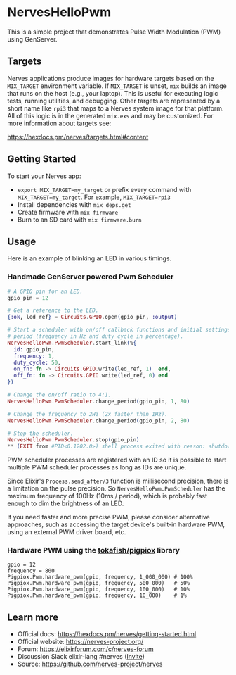 # NervesHelloPwm

This is a simple project that demonstrates Pulse Width Modulation (PWM) using GenServer.
## Targets

Nerves applications produce images for hardware targets based on the
`MIX_TARGET` environment variable. If `MIX_TARGET` is unset, `mix` builds an
image that runs on the host (e.g., your laptop). This is useful for executing
logic tests, running utilities, and debugging. Other targets are represented by
a short name like `rpi3` that maps to a Nerves system image for that platform.
All of this logic is in the generated `mix.exs` and may be customized. For more
information about targets see:

https://hexdocs.pm/nerves/targets.html#content

## Getting Started

To start your Nerves app:
  * `export MIX_TARGET=my_target` or prefix every command with
    `MIX_TARGET=my_target`. For example, `MIX_TARGET=rpi3`
  * Install dependencies with `mix deps.get`
  * Create firmware with `mix firmware`
  * Burn to an SD card with `mix firmware.burn`

## Usage

Here is an example of blinking an LED in various timings.

### Handmade GenServer powered Pwm Scheduler

```ex
# A GPIO pin for an LED.
gpio_pin = 12

# Get a reference to the LED.
{:ok, led_ref} = Circuits.GPIO.open(gpio_pin, :output)

# Start a scheduler with on/off callback functions and initial settings for the
# period (frequency in Hz and duty cycle in percentage).
NervesHelloPwm.PwmScheduler.start_link(%{
  id: gpio_pin,
  frequency: 1,
  duty_cycle: 50,
  on_fn: fn -> Circuits.GPIO.write(led_ref, 1)  end,
  off_fn: fn -> Circuits.GPIO.write(led_ref, 0) end
})

# Change the on/off ratio to 4:1.
NervesHelloPwm.PwmScheduler.change_period(gpio_pin, 1, 80)

# Change the frequency to 2Hz (2x faster than 1Hz).
NervesHelloPwm.PwmScheduler.change_period(gpio_pin, 2, 80)

# Stop the scheduler.
NervesHelloPwm.PwmScheduler.stop(gpio_pin)
** (EXIT from #PID<0.1202.0>) shell process exited with reason: shutdown
```

PWM scheduler processes are registered with an ID so it is possible to start
multiple PWM scheduler processes as long as IDs are unique.

Since Elixir's `Process.send_after/3` function is millisecond precision,
there is a limitation on the pulse precision.
So `NervesHelloPwm.PwmScheduler` has the maximum frequency of 100Hz (10ms / period),
which is probably fast enough to dim the brightness of an LED.

If you need faster and more precise PWM, please consider alternative approaches, such as accessing
the target device's built-in hardware PWM, using an external PWM driver board, etc.

### Hardware PWM using the [tokafish/pigpiox](https://github.com/tokafish/pigpiox) library

```
gpio = 12
frequency = 800
Pigpiox.Pwm.hardware_pwm(gpio, frequency, 1_000_000) # 100%
Pigpiox.Pwm.hardware_pwm(gpio, frequency, 500_000)   # 50%
Pigpiox.Pwm.hardware_pwm(gpio, frequency, 100_000)   # 10%
Pigpiox.Pwm.hardware_pwm(gpio, frequency, 10_000)    # 1%
```

## Learn more

  * Official docs: https://hexdocs.pm/nerves/getting-started.html
  * Official website: https://nerves-project.org/
  * Forum: https://elixirforum.com/c/nerves-forum
  * Discussion Slack elixir-lang #nerves ([Invite](https://elixir-slackin.herokuapp.com/))
  * Source: https://github.com/nerves-project/nerves
